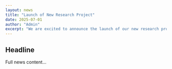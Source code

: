 ```yaml
---
layout: news
title: "Launch of New Research Project"
date: 2025-07-01
author: "Admin"
excerpt: "We are excited to announce the launch of our new research project focused on..."
---
```

## Headline

Full news content…

